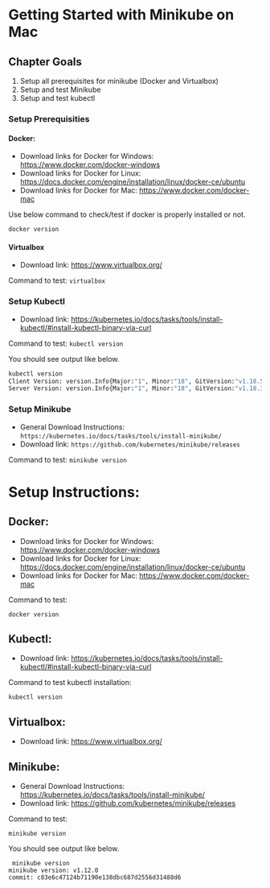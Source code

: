 # Getting Started with Minikube on Mac

## Chapter Goals

1. Setup all prerequisites for minikube (Docker and Virtualbox)
2. Setup and test Minikube
3. Setup and test kubectl

### Setup Prerequisities

#### Docker:

* Download links for Docker for Windows: https://www.docker.com/docker-windows
* Download links for Docker for Linux: https://docs.docker.com/engine/installation/linux/docker-ce/ubuntu
* Download links for Docker for Mac: https://www.docker.com/docker-mac

Use below command to check/test if docker is properly installed or not.

 `docker version`

#### Virtualbox

* Download link: https://www.virtualbox.org/

Command to test: `virtualbox`

### Setup Kubectl

* Download link: https://kubernetes.io/docs/tasks/tools/install-kubectl/#install-kubectl-binary-via-curl

Command to test: `kubectl version`

You should see output like below.


```bash
kubectl version
Client Version: version.Info{Major:"1", Minor:"18", GitVersion:"v1.18.5", GitCommit:"e6503f8d8f769ace2f338794c914a96fc335df0f", GitTreeState:"clean", BuildDate:"2020-06-26T03:47:41Z", GoVersion:"go1.13.9", Compiler:"gc", Platform:"darwin/amd64"}
Server Version: version.Info{Major:"1", Minor:"18", GitVersion:"v1.18.3", GitCommit:"2e7996e3e2712684bc73f0dec0200d64eec7fe40", GitTreeState:"clean", BuildDate:"2020-05-20T12:43:34Z", GoVersion:"go1.13.9", Compiler:"gc", Platform:"linux/amd64"}


```

### Setup Minikube

* General Download Instructions: ```https://kubernetes.io/docs/tasks/tools/install-minikube/```
* Download link: ```https://github.com/kubernetes/minikube/releases```

Command to test: `minikube version`

# Setup Instructions:

## Docker:

* Download links for Docker for Windows: https://www.docker.com/docker-windows
* Download links for Docker for Linux: https://docs.docker.com/engine/installation/linux/docker-ce/ubuntu
* Download links for Docker for Mac: https://www.docker.com/docker-mac

Command to test: 
```
docker version
```

## Kubectl:
* Download link: https://kubernetes.io/docs/tasks/tools/install-kubectl/#install-kubectl-binary-via-curl

Command to test kubectl installation: 

```
kubectl version
```

## Virtualbox:
* Download link: https://www.virtualbox.org/

## Minikube:
* General Download Instructions: https://kubernetes.io/docs/tasks/tools/install-minikube/
* Download link: https://github.com/kubernetes/minikube/releases

Command to test: 
```
minikube version
```

You should see output like below.

```
 minikube version
minikube version: v1.12.0
commit: c83e6c47124b71190e138dbc687d2556d31488d6
```
